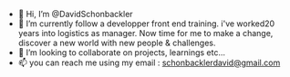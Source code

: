 - 👋 Hi, I’m @DavidSchonbackler
- 🌱 I’m currently follow a developper front end training. i've worked20 years into logistics as manager. Now time for me to make a change, discover a new world with new people & challenges.
- 💞️ I’m looking to collaborate on projects, learnings etc...
- 📫 you can reach me using my email : schonbacklerdavid@gmail.com

<!---
DavidSchonbackler/DavidSchonbackler is a ✨ special ✨ repository because its `README.md` (this file) appears on your GitHub profile.
You can click the Preview link to take a look at your changes.
--->
